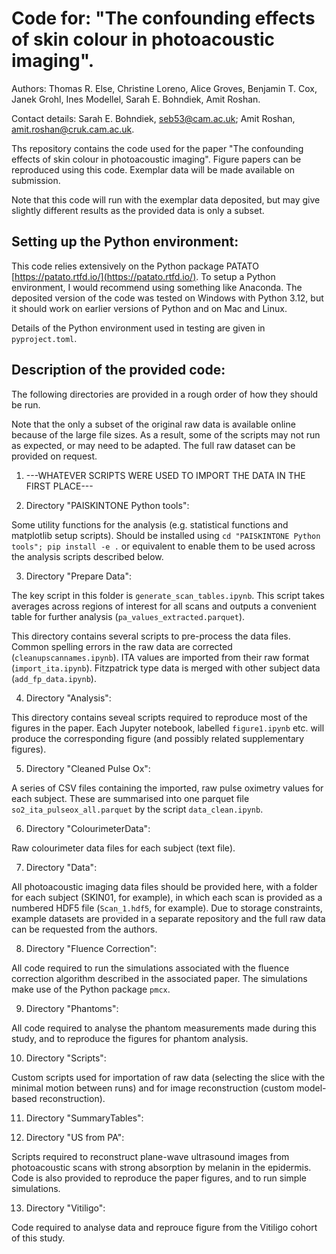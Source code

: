 # Code for: "The confounding effects of skin colour in photoacoustic imaging".

Authors: Thomas R. Else, Christine Loreno, Alice Groves, Benjamin T. Cox, Janek Grohl, Ines Modellel, Sarah E. Bohndiek, Amit Roshan.

Contact details: Sarah E. Bohndiek, seb53@cam.ac.uk; Amit Roshan, amit.roshan@cruk.cam.ac.uk.

Ths repository contains the code used for the paper "The confounding effects of skin colour in photoacoustic imaging". Figure papers can be reproduced using this code. Exemplar data will be made available on submission.

Note that this code will run with the exemplar data deposited, but may give slightly different results as the provided data is only a subset.

## Setting up the Python environment:

This code relies extensively on the Python package PATATO [https://patato.rtfd.io/](https://patato.rtfd.io/). To setup a Python environment, I would recommend using something like Anaconda. The deposited version of the code was tested on Windows with Python 3.12, but it should work on earlier versions of Python and on Mac and Linux. 

Details of the Python environment used in testing are given in `pyproject.toml`.

## Description of the provided code:

The following directories are provided in a rough order of how they should be run.

Note that the only a subset of the original raw data is available online because of the large file sizes. As a result, some of the scripts may not run as expected, or may need to be adapted. The full raw dataset can be provided on request.

1. ---WHATEVER SCRIPTS WERE USED TO IMPORT THE DATA IN THE FIRST PLACE---

2. Directory "PAISKINTONE Python tools":

Some utility functions for the analysis (e.g. statistical functions and matplotlib setup scripts). Should be installed using `cd "PAISKINTONE Python tools"; pip install -e .` or equivalent to enable them to be used across the analysis scripts described below.

3. Directory "Prepare Data":

The key script in this folder is `generate_scan_tables.ipynb`. This script takes averages across regions of interest for all scans and outputs a convenient table for further analysis (`pa_values_extracted.parquet`). 

This directory contains several scripts to pre-process the data files. Common spelling errors in the raw data are corrected (`cleanupscannames.ipynb`). ITA values are imported from their raw format (`import_ita.ipynb`). Fitzpatrick type data is merged with other subject data (`add_fp_data.ipynb`). 

4. Directory "Analysis":

This directory contains seveal scripts required to reproduce most of the figures in the paper. Each Jupyter notebook, labelled `figure1.ipynb` etc. will produce the corresponding figure (and possibly related supplementary figures). 

5. Directory "Cleaned Pulse Ox":

A series of CSV files containing the imported, raw pulse oximetry values for each subject. These are summarised into one parquet file `so2_ita_pulseox_all.parquet` by the script `data_clean.ipynb`. 

6. Directory "ColourimeterData":

Raw colourimeter data files for each subject (text file).

7. Directory "Data":

All photoacoustic imaging data files should be provided here, with a folder for each subject (SKIN01, for example), in which each scan is provided as a numbered HDF5 file (`Scan_1.hdf5`, for example). Due to storage constraints, example datasets are provided in a separate repository and the full raw data can be requested from the authors.

8. Directory "Fluence Correction":

All code required to run the simulations associated with the fluence correction algorithm described in the associated paper. The simulations make use of the Python package `pmcx`. 

9. Directory "Phantoms":

All code required to analyse the phantom measurements made during this study, and to reproduce the figures for phantom analysis.

10. Directory "Scripts":

Custom scripts used for importation of raw data (selecting the slice with the minimal motion between runs) and for image reconstruction (custom model-based reconstruction). 

11. Directory "SummaryTables":

12. Directory "US from PA":

Scripts required to reconstruct plane-wave ultrasound images from photoacoustic scans with strong absorption by melanin in the epidermis. Code is also provided to reproduce the paper figures, and to run simple simulations.

13. Directory "Vitiligo":

Code required to analyse data and reprouce figure from the Vitiligo cohort of this study. 

